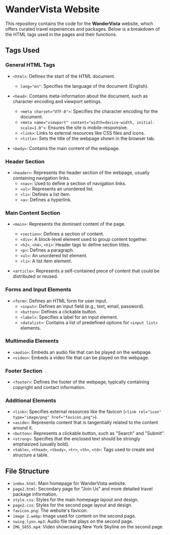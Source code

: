 # WanderVista Website

This repository contains the code for the **WanderVista** website, which offers curated travel experiences and packages. Below is a breakdown of the HTML tags used in the pages and their functions.

## Tags Used

### General HTML Tags

- `<html>`: Defines the start of the HTML document. 
  - `lang="en"`: Specifies the language of the document (English).

- `<head>`: Contains meta-information about the document, such as character encoding and viewport settings.
  - `<meta charset="UTF-8">`: Specifies the character encoding for the document.
  - `<meta name="viewport" content="width=device-width, initial-scale=1.0">`: Ensures the site is mobile-responsive.
  - `<link>`: Links to external resources like CSS files and icons.
  - `<title>`: Sets the title of the webpage shown in the browser tab.

- `<body>`: Contains the main content of the webpage.

### Header Section

- `<header>`: Represents the header section of the webpage, usually containing navigation links.
  - `<nav>`: Used to define a section of navigation links.
  - `<ul>`: Represents an unordered list.
  - `<li>`: Defines a list item.
  - `<a>`: Defines a hyperlink.

### Main Content Section

- `<main>`: Represents the dominant content of the page.
  - `<section>`: Defines a section of content.
  - `<div>`: A block-level element used to group content together.
  - `<h2>`, `<h4>`, `<h1>`: Header tags to define section titles.
  - `<p>`: Defines a paragraph.
  - `<ul>`: An unordered list element.
  - `<li>`: A list item element.

- `<article>`: Represents a self-contained piece of content that could be distributed or reused.

### Forms and Input Elements

- `<form>`: Defines an HTML form for user input.
  - `<input>`: Defines an input field (e.g., text, email, password).
  - `<button>`: Defines a clickable button.
  - `<label>`: Specifies a label for an input element.
  - `<datalist>`: Contains a list of predefined options for `<input list>` elements.

### Multimedia Elements

- `<audio>`: Embeds an audio file that can be played on the webpage.
- `<video>`: Embeds a video file that can be played on the webpage.

### Footer Section

- `<footer>`: Defines the footer of the webpage, typically containing copyright and contact information.

### Additional Elements

- `<link>`: Specifies external resources like the favicon (`<link rel="icon" type="image/png" href="favicon.png">`).
- `<aside>`: Represents content that is tangentially related to the content around it.
- `<button>`: Represents a clickable button, such as "Search" and "Submit".
- `<strong>`: Specifies that the enclosed text should be strongly emphasized (usually bold).
- `<table>`, `<thead>`, `<tbody>`, `<tr>`, `<th>`, `<td>`: Tags used to create and structure a table.

## File Structure

- `index.html`: Main homepage for WanderVista website.
- `page2.html`: Secondary page for "Join Us" and more detailed travel package information.
- `style.css`: Styles for the main homepage layout and design.
- `page2.css`: Styles for the second page layout and design.
- `favicon.png`: The website's favicon.
- `image 2.webp`: Image used for content on the second page.
- `swing_lynn.mp3`: Audio file that plays on the second page.
- `IMG_5055.mp4`: Video showcasing New York Skyline on the second page.
